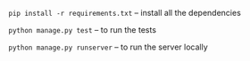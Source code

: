 `pip install -r requirements.txt` – install all the dependencies

`python manage.py test` – to run the tests

`python manage.py runserver` – to run the server locally